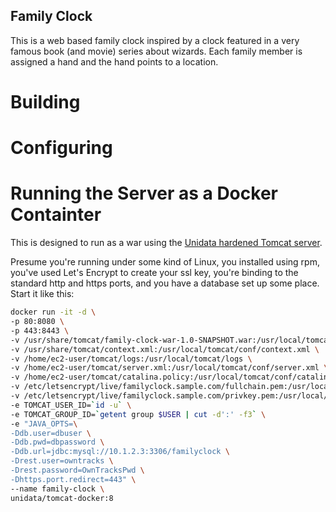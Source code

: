## Family Clock
This is a web based family clock inspired by a clock featured in a
very famous book (and movie) series about wizards.  Each family
member is assigned a hand and the hand points to a location.

# Building

# Configuring

# Running the Server as a Docker Containter
This is designed to run as a war using the [Unidata hardened Tomcat server](https://github.com/Unidata/tomcat-docker).

Presume you're running under some kind of Linux, you installed using rpm, you've used Let's Encrypt 
to create your ssl key, you're binding to the standard http and https ports, and
you have a database set up some place.  Start it like this:

````bash
docker run -it -d \
-p 80:8080 \
-p 443:8443 \
-v /usr/share/tomcat/family-clock-war-1.0-SNAPSHOT.war:/usr/local/tomcat/webapps/ROOT.war \
-v /usr/share/tomcat/context.xml:/usr/local/tomcat/conf/context.xml \
-v /home/ec2-user/tomcat/logs:/usr/local/tomcat/logs \
-v /home/ec2-user/tomcat/server.xml:/usr/local/tomcat/conf/server.xml \
-v /home/ec2-user/tomcat/catalina.policy:/usr/local/tomcat/conf/catalina.policy \
-v /etc/letsencrypt/live/familyclock.sample.com/fullchain.pem:/usr/local/tomcat/conf/ssl.crt \
-v /etc/letsencrypt/live/familyclock.sample.com/privkey.pem:/usr/local/tomcat/conf/ssl.key \
-e TOMCAT_USER_ID=`id -u` \
-e TOMCAT_GROUP_ID=`getent group $USER | cut -d':' -f3` \
-e "JAVA_OPTS=\
-Ddb.user=dbuser \
-Ddb.pwd=dbpassword \
-Ddb.url=jdbc:mysql://10.1.2.3:3306/familyclock \
-Drest.user=owntracks \
-Drest.password=OwnTracksPwd \
-Dhttps.port.redirect=443" \
--name family-clock \
unidata/tomcat-docker:8

````
